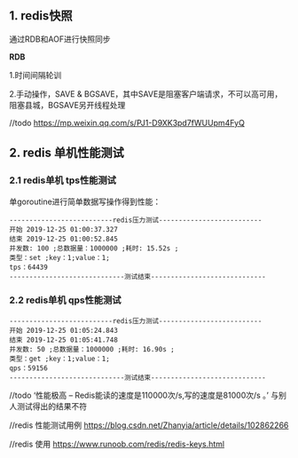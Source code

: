 ## 1. redis快照

通过RDB和AOF进行快照同步

**RDB**

1.时间间隔轮训

2.手动操作，SAVE & BGSAVE，其中SAVE是阻塞客户端请求，不可以高可用，阻塞县城，BGSAVE另开线程处理


//todo https://mp.weixin.qq.com/s/PJ1-D9XK3pd7fWUUpm4FyQ


## 2. redis 单机性能测试

### 2.1 redis单机 tps性能测试
单goroutine进行简单数据写操作得到性能：
```
--------------------------redis压力测试--------------------------
开始 2019-12-25 01:00:37.327
结束 2019-12-25 01:00:52.845
并发数: 100 ;总数据量：1000000 ;耗时: 15.52s ;
类型：set ;key：1;value：1;
tps：64439
-----------------------------测试结束-----------------------------
```
### 2.2 redis单机 qps性能测试

```
--------------------------redis压力测试--------------------------
开始 2019-12-25 01:05:24.843
结束 2019-12-25 01:05:41.748
并发数: 50 ;总数据量：1000000 ;耗时: 16.90s ;
类型：get ;key：1;value：1;
qps：59156
-----------------------------测试结束-----------------------------

```


//todo ‘性能极高 – Redis能读的速度是110000次/s,写的速度是81000次/s 。’  与别人测试得出的结果不符





//redis 性能测试用例 https://blog.csdn.net/Zhanyia/article/details/102862266

//redis 使用  https://www.runoob.com/redis/redis-keys.html

